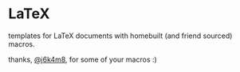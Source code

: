 # LaTeX
templates for LaTeX documents with homebuilt (and friend sourced) macros.


thanks, [@j6k4m8](http://github.com/j6k4m8), for some of your macros :)
